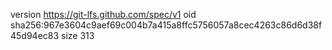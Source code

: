 version https://git-lfs.github.com/spec/v1
oid sha256:967e3604c9aef69c004b7a415a8ffc5756057a8cec4263c86d6d38f45d94ec83
size 313

